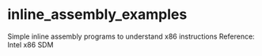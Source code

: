 # inline_assembly_examples
Simple inline assembly programs to understand x86 instructions
Reference: Intel x86 SDM
